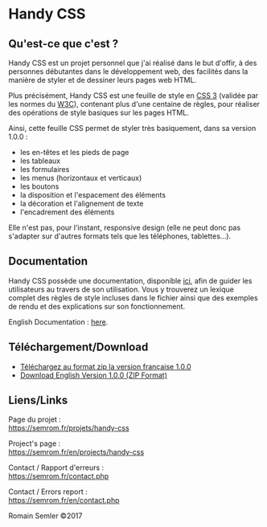 # Handy CSS

## Qu'est-ce que c'est ?
Handy CSS est un projet personnel que j'ai réalisé dans le but d'offir, à des personnes débutantes dans le développement web, des facilités dans la manière de styler et de dessiner leurs pages web HTML.

Plus précisément, Handy CSS est une feuille de style en [CSS 3](https://fr.wikipedia.org/wiki/Feuilles_de_style_en_cascade#CSS3) (validée par les normes du [W3C](https://www.w3.org/)), contenant plus d'une centaine de règles, pour réaliser des opérations de style basiques sur les pages HTML.

Ainsi, cette feuille CSS permet de styler très basiquement, dans sa version 1.0.0 :
* les en-têtes et les pieds de page
* les tableaux
* les formulaires
* les menus (horizontaux et verticaux)
* les boutons
* la disposition et l'espacement des éléments
* la décoration et l'alignement de texte
* l'encadrement des éléments  

Elle n'est pas, pour l'instant, responsive design (elle ne peut donc pas s'adapter sur d'autres formats tels que les téléphones, tablettes...).

## Documentation
Handy CSS possède une documentation, disponible [ici](https://semrom.fr/projets/handy-css/documentation.php), afin de guider les utilisateurs au travers de son utilisation. Vous y  trouverez un lexique complet des règles de style incluses dans le fichier ainsi que des exemples de rendu et des explications sur son fonctionnement.   

English Documentation : [here](https://semrom.fr/en/projects/handy-css/documentation.php).

## Téléchargement/Download

* [Téléchargez au format zip la version française 1.0.0](https://semrom.fr/download/projets/Handy-CSS/Handy-CSS_1.0.0_FR.zip)
* [Download English Version 1.0.0 (ZIP Format)](https://semrom.fr/download/projets/Handy-CSS/Handy-CSS_1.0.0_EN.zip)

## Liens/Links

Page du projet :   
https://semrom.fr/projets/handy-css   

Project's page :   
https://semrom.fr/en/projects/handy-css

Contact / Rapport d'erreurs :  
https://semrom.fr/contact.php  

Contact / Errors report :   
https://semrom.fr/en/contact.php

Romain Semler ©2017








